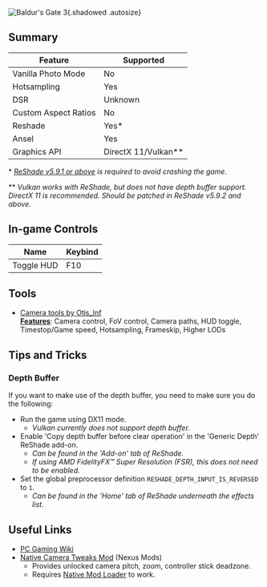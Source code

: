 ![Baldur's Gate 3](Images\baldursgate3_header.png "Shot by ashcorpdev"){.shadowed .autosize}

## Summary

| Feature              | Supported             |
| -------------------- | --------------------- |
| Vanilla Photo Mode   | No                    |
| Hotsampling          | Yes                   |
| DSR                  | Unknown               |
| Custom Aspect Ratios | No                    |
| Reshade              | Yes\*                 |
| Ansel                | Yes                   |
| Graphics API         | DirectX 11/Vulkan\*\* |

\* _[ReShade v5.9.1 or above](https://reshade.me/#download) is required to avoid crashing the game._

\*\* _Vulkan works with ReShade, but does not have depth buffer support. DirectX 11 is recommended. Should be patched in ReShade v5.9.2 and above._

## In-game Controls

| Name       | Keybind |
| ---------- | ------- |
| Toggle HUD | F10     |

## Tools

- [Camera tools by Otis_Inf](https://patreon.com/Otis_Inf)  
  **[Features](https://opm.fransbouma.com/Cameras/bg3.htm)**: Camera control, FoV control, Camera paths, HUD toggle, Timestop/Game speed, Hotsampling, Frameskip, Higher LODs

## Tips and Tricks

### Depth Buffer

If you want to make use of the depth buffer, you need to make sure you do the following:

- Run the game using DX11 mode.
  - _Vulkan currently does not support depth buffer._
- Enable 'Copy depth buffer before clear operation' in the 'Generic Depth' ReShade add-on.
  - _Can be found in the 'Add-on' tab of ReShade._
  - _If using AMD FidelityFX™ Super Resolution (FSR), this does not need to be enabled._
- Set the global preprocessor definition `RESHADE_DEPTH_INPUT_IS_REVERSED` to `1`.
  - _Can be found in the 'Home' tab of ReShade underneath the effects list._

## Useful Links

- [PC Gaming Wiki](https://www.pcgamingwiki.com/wiki/Baldur%27s_Gate_3)
- [Native Camera Tweaks Mod](https://www.nexusmods.com/baldursgate3/mods/945) (Nexus Mods)
  - Provides unlocked camera pitch, zoom, controller stick deadzone.
  - Requires [Native Mod Loader](https://www.nexusmods.com/baldursgate3/mods/944/) to work.
